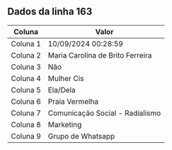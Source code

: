 ## Dados da linha 163

| Coluna | Valor |
|--------|-------|
| Coluna 1 | 10/09/2024 00:28:59 |
| Coluna 2 | Maria Carolina de Brito Ferreira |
| Coluna 3 | Não |
| Coluna 4 | Mulher Cis |
| Coluna 5 | Ela/Dela |
| Coluna 6 | Praia Vermelha |
| Coluna 7 | Comunicação Social - Radialismo |
| Coluna 8 | Marketing |
| Coluna 9 | Grupo de Whatsapp |
